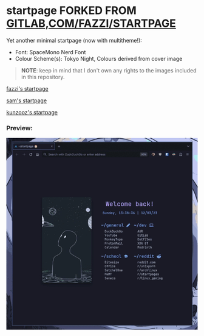 # startpage FORKED FROM [GITLAB,COM/FAZZI/STARTPAGE](https://gitlab.com/fazzi/startpage)

Yet another minimal startpage (now with multitheme!):
- Font: SpaceMono Nerd Font
- Colour Scheme(s): Tokyo Night, Colours derived from cover image

> **NOTE**: keep in mind that I don't own any rights to the images included in this repository.

[fazzi's startpage](https://fazzi.gitlab.io/startpage/fazzi/ "fazzi's startpage")

[sam's startpage](https://fazzi.gitlab.io/startpage/sam/ "sam's startpage")

[kunzooz's startpage](https://fazzi.gitlab.io/startpage/kunzooz/ "kunzooz's startpage")

### Preview:

![img](preview.gif)
